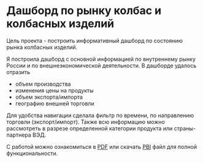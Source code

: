 # Дашборд по рынку колбас и колбасных изделий

Цель проекта - построить информативный дашборд по состоянию рынка колбасных изделий.

Я построила дашборд с основной информацией по внутреннему рынку России и по внешнеэкономической деятельности. В дашборде удалось отразить 
- объем производства
- изменения цены на продукты
- объем экспорта/импорта
- географию внешней торговли

Для удобства навигации сделала фильтр по времени, по направлению торговли (экспорт/импорт). Также всю информацию можно рассмотреть в разрезе определенной категории продукта или страны-партнера ВЭД.

С работой можно ознакомиться в [PDF]() или скачать [PBI]() файл для полной функциональности.
